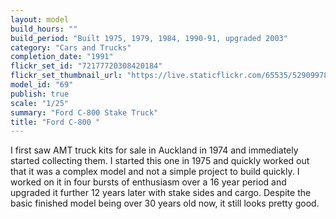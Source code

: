 ```yaml
---
layout: model
build_hours: ""
build_period: "Built 1975, 1979, 1984, 1990-91, upgraded 2003"
category: "Cars and Trucks"
completion_date: "1991"
flickr_set_id: "72177720308420184"
flickr_set_thumbnail_url: "https://live.staticflickr.com/65535/52909978382_a54b0c7c5c_m.jpg"
model_id: "69"
publish: true
scale: "1/25"
summary: "Ford C-800 Stake Truck"
title: "Ford C-800 "
---
```


I first saw AMT truck kits for sale in Auckland in 1974 and immediately started collecting them. I started this one in 1975 and quickly worked out that it was a complex model and not a simple project to build quickly. I worked on it in four bursts of enthusiasm over a 16 year period and upgraded it further 12 years later with stake sides and cargo. Despite the basic finished model being over 30 years old now, it still looks pretty good.
